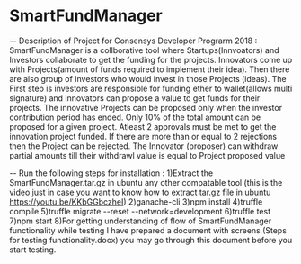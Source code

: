# SmartFundManager
-- Description of Project for Consensys Developer Prograrm 2018 : 
SmartFundManager is a collborative tool where Startups(Innvoators) and Investors collaborate to get the funding for the projects.
Innovators come up with Projects(amount of funds required to implement their idea). 
Then there are also group of Investors who would invest in those Projects (ideas). 
The First step is investors are responsible for funding ether to wallet(allows multi signature) and innovators can propose a value to get funds for their projects. 
The innovative Projects can be proposed only when the investor contribution period has ended. 
Only 10% of the total amount can be proposed for a given project. 
Atleast 2 approvals must be met to get the innovation project funded. 
If there are more than or equal to 2 rejections then the Project can be rejected. 
The Innovator (proposer) can withdraw partial amounts till their withdrawl value is equal to Project proposed value
  
-- Run the following steps for installation :
   1)Extract the SmartFundManager.tar.gz in ubuntu any other compatable tool (this is the video just in case you want to know how to extract tar.gz file in ubuntu https://youtu.be/KKbGGbczheI)
   2)ganache-cli
   3)npm install
   4)truffle compile
   5)truffle migrate --reset --network=development
   6)truffle test
   7)npm start
   8)For getting understanding of flow of SmartFundManager functionality while testing I have prepared a document with screens (Steps for testing functionality.docx) you may go through this document before you start testing.
